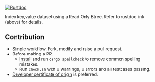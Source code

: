 [![Rustdoc](https://img.shields.io/badge/rustdoc-hosted-blue.svg)](https://docs.rs/robt)

Index key,value dataset using a Read Only Btree. Refer to rustdoc link (above)
for details.

Contribution
------------

* Simple workflow. Fork, modify and raise a pull request.
* Before making a PR,
  * [Install][spellcheck] and run `cargo spellcheck` to remove common spelling mistakes.
  * Run `check.sh` with 0 warnings, 0 errors and all testcases passing.
* [Developer certificate of origin][dco] is preferred.

[spellcheck]: https://github.com/drahnr/cargo-spellcheck
[dco]: https://developercertificate.org/


